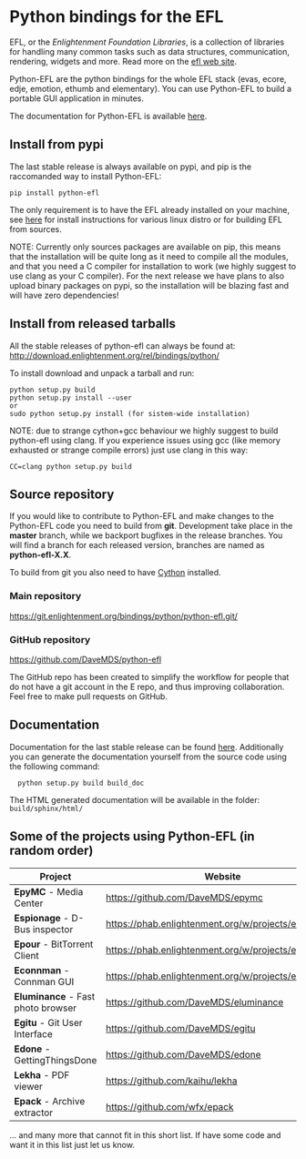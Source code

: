 # Python bindings for the EFL

EFL, or the *Enlightenment Foundation Libraries*, is a collection of libraries for handling many common tasks such as data structures, communication, rendering, widgets and more. Read more on the [efl web site](https://www.enlightenment.org/about-efl).

Python-EFL are the python bindings for the whole EFL stack (evas, ecore, edje, emotion, ethumb and elementary). You can use Python-EFL to build a portable GUI application in minutes.

The documentation for Python-EFL is available [here](https://docs.enlightenment.org/python-efl/current/).

## Install from pypi

The last stable release is always available on pypi, and pip is the raccomanded way to install Python-EFL:
```
pip install python-efl
```
The only requirement is to have the EFL already installed on your machine, see [here](https://www.enlightenment.org/docs/distros/start) for install instructions for various linux distro or for building EFL from sources.

NOTE: Currently only sources packages are available on pip, this means that the installation will be quite long as it need to compile all the modules, and that you need a C compiler for installation to work (we highly suggest to use clang as your C compiler). For the next release we have plans to also upload binary packages on pypi, so the installation will be blazing fast and will have zero dependencies!


## Install from released tarballs

All the stable releases of python-efl can always be found at:
http://download.enlightenment.org/rel/bindings/python/

To install download and unpack a tarball and run:
```
python setup.py build
python setup.py install --user
or
sudo python setup.py install (for sistem-wide installation)
```

NOTE: due to strange cython+gcc behaviour we highly suggest to build python-efl using clang. If you experience issues using gcc (like memory exhausted or strange compile errors) just use clang in this way:

```
CC=clang python setup.py build
```

## Source repository

If you would like to contribute to Python-EFL and make changes to the Python-EFL code you need to build from **git**. Development take place in the **master** branch, while we backport bugfixes in the release branches. You will find a branch for each released version, branches are named as **python-efl-X.X**.

To build from git you also need to have [Cython](https://cython.org/) installed.

### Main repository
https://git.enlightenment.org/bindings/python/python-efl.git/

### GitHub repository
https://github.com/DaveMDS/python-efl

The GitHub repo has been created to simplify the workflow for people that do
not have a git account in the E repo, and thus improving collaboration. 
Feel free to make pull requests on GitHub.


## Documentation

Documentation for the last stable release can be found [here](https://docs.enlightenment.org/python-efl/current/).
Additionally you can generate the documentation yourself from the source code using the following command:
```
  python setup.py build build_doc
```
The HTML generated documentation will be available in the folder: `build/sphinx/html/`

## Some of the projects using Python-EFL (in random order)

| **Project** | **Website** |
| -- | -- |
| **EpyMC** - Media Center | https://github.com/DaveMDS/epymc |
| **Espionage** - D-Bus inspector | https://phab.enlightenment.org/w/projects/espionage/ |
| **Epour** - BitTorrent Client | https://phab.enlightenment.org/w/projects/epour/ |
| **Econnman** - Connman GUI | https://phab.enlightenment.org/w/projects/econnman/ |
| **Eluminance** - Fast photo browser | https://github.com/DaveMDS/eluminance |
| **Egitu** - Git User Interface | https://github.com/DaveMDS/egitu |
| **Edone** - GettingThingsDone  | https://github.com/DaveMDS/edone |
| **Lekha** - PDF viewer | https://github.com/kaihu/lekha |
| **Epack** - Archive extractor | https://github.com/wfx/epack |

... and many more that cannot fit in this short list. If have some code and want it in this list just let us know.

